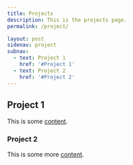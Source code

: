 ```yaml
---
title: Projects
description: This is the projects page.
permalink: /project/

layout: post
sidenav: project
subnav:
  - text: Project 1
    href: '#Project 1'
  - text: Project 2
    href: '#Project 2'
---
```


## Project 1

This is some [content](https://18f.gsa.gov/).

### Project 2

This is some more [content](javascript:void(0);).